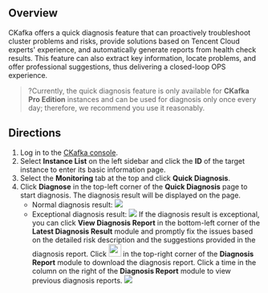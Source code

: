 ## Overview
CKafka offers a quick diagnosis feature that can proactively troubleshoot cluster problems and risks, provide solutions based on Tencent Cloud experts' experience, and automatically generate reports from health check results. This feature can also extract key information, locate problems, and offer professional suggestions, thus delivering a closed-loop OPS experience.

> ?Currently, the quick diagnosis feature is only available for **CKafka Pro Edition** instances and can be used for diagnosis only once every day; therefore, we recommend you use it reasonably.

## Directions
1. Log in to the [CKafka console](https://console.cloud.tencent.com/ckafka).
2. Select **Instance List** on the left sidebar and click the **ID** of the target instance to enter its basic information page.
3. Select the **Monitoring** tab at the top and click **Quick Diagnosis**.
4. Click **Diagnose** in the top-left corner of the **Quick Diagnosis** page to start diagnosis. The diagnosis result will be displayed on the page.
	- Normal diagnosis result:
	![](https://qcloudimg.tencent-cloud.cn/raw/0450795f7b3e38316bed1c6efc033953.png)
	- Exceptional diagnosis result:
	![](https://qcloudimg.tencent-cloud.cn/raw/a000879af4a83c5824636a8b4247519e.png)
If the diagnosis result is exceptional, you can click **View Diagnosis Report** in the bottom-left corner of the **Latest Diagnosis Result** module and promptly fix the issues based on the detailed risk description and the suggestions provided in the diagnosis report.
Click <img src="https://qcloudimg.tencent-cloud.cn/raw/b83179db50c934639e5f0e5a151295e1.png" width="25px"> in the top-right corner of the **Diagnosis Report** module to download the diagnosis report.
Click a time in the column on the right of the **Diagnosis Report** module to view previous diagnosis reports.
![](https://qcloudimg.tencent-cloud.cn/raw/c0d7f62520876b016a4b660c6d13b968.png)













